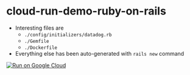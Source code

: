 # cloud-run-demo-ruby-on-rails

- Interesting files are 
  - `./config/initializers/datadog.rb`
  - `./Gemfile`
  - `./Dockerfile`
- Everything else has been auto-generated with `rails new` command

[![Run on Google Cloud](https://deploy.cloud.run/button.svg)](https://deploy.cloud.run)
